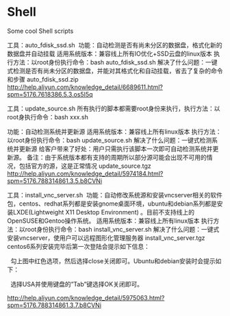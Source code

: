 # Shell
Some cool Shell scripts



工具：auto_fdisk_ssd.sh 
功能：自动检测是否有尚未分区的数据盘，格式化新的数据盘并自动挂载
适用系统版本：兼容线上所有IO优化+SSD云盘的linux版本
执行方法：以root身份执行命令：bash auto_fdisk_ssd.sh
解决了什么问题：一键式检测是否有尚未分区的数据盘，并能对其格式化和自动挂载，省去了复杂的命令和步骤
auto_fdisk_ssd.zip
http://help.aliyun.com/knowledge_detail/6689611.html?spm=5176.7618386.5.3.os5I5q



工具：update_source.sh
所有执行的脚本都需要root身份来执行，执行方法：以root身执行命令：bash xxx.sh
 
功能：自动检测系统并更新源
适用系统版本：兼容线上所有linux版本
执行方法：以root身份执行命令：bash update_source.sh
解决了什么问题：一键式检测系统并更新源
给客户带来了好处：用户只需执行该脚本一次即可自动检测系统并更新源。
备注：由于系统版本都有支持的周期所以部分源可能会出现不可用的情况，包括官方的源，这是正常情况
update_source.tgz
http://help.aliyun.com/knowledge_detail/5974184.html?spm=5176.788314861.3.5.b8CVNi






工具：install_vnc_server.sh 
功能：自动修改系统源和安装vncserver相关的软件包，centos、redhat系列都是安装gnome桌面环境，ubuntu和debian系列都是安装LXDE(Lightweight X11 Desktop Environment) 。目前不支持线上的OpenSUSE和Gentoo操作系统。
适用系统版本：兼容线上所有linux版本
执行方法：以root身份执行命令：bash install_vnc_server.sh
解决了什么问题：一键式安装vncserver，使用户可以远程图形化管理服务器
install_vnc_server.tgz
 
centos6系列安装完毕后第一次登陆会提示如下信息：

 
勾上图中红色选项，然后选择close关闭即可。Ubuntu和debian安装时会提示如下：

 
选择USA并使用键盘的”Tab”键选择OK关闭即可。

http://help.aliyun.com/knowledge_detail/5975063.html?spm=5176.788314861.3.7.b8CVNi



